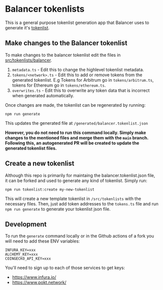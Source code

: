 # Balancer tokenlists

This is a general purpose tokenlist generation app that Balancer uses to
generate it's
[tokenlist](https://github.com/balancer/tokenlists/blob/main/generated/balancer.tokenlist.json).

## Make changes to the Balancer tokenlist

To make changes to the balancer tokenlist edit the files in
[src/tokenlists/balancer](https://github.com/balancer/tokenlists/tree/main/src/tokenlists/balancer).

1. `metadata.ts` - Edit this to change the highlevel tokenlist metadata.
1. `tokens/<network>.ts` - Edit this to add or remove tokens from the generated
   tokenlist. E.g Tokens for Arbitrum go in `tokens/arbitrum.ts`, tokens for
   Ethereum go in `tokens/ethereum.ts`.
1. `overwrites.ts` - Edit this to overwrite any token data that is incorrect
   when generated automatically.

Once changes are made, the tokenlist can be regenerated by running:

```shell
npm run generate
```

This updates the generated file at `/generated/balancer.tokenlist.json`

**However, you do not need to run this command locally. Simply make changes to
the mentioned files and merge them with the `main` branch. Following this, an
autogenerated PR will be created to update the generated tokenlist files.**

## Create a new tokenlist

Although this repo is primarily for maintaing the balancer.tokenlist.json file,
it can be forked and used to generate any kind of tokenlist. Simply run:

```shell
npm run tokenlist:create my-new-tokenlist
```

This will create a new template tokenlist in `/src/tokenlists` with the
necessary files. Then, just add token addresses to the `tokens.ts` file and run
`npm run generate` to generate your tokenlist json file.

## Development

To run the `generate` command locally or in the Github actions of a fork you
will need to add these ENV variables:

```
INFURA_KEY=xxx
ALCHEMY_KEY=xxx
COINGECKO_API_KEY=xxx
```

You'll need to sign up to each of those services to get keys:

- https://www.infura.io/
- https://www.pokt.network/
